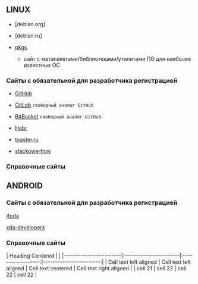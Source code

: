 
## LINUX

- [debian.org]
- [debian.ru]

- [pkgs](https://pkgs.org)
    - сайт с метапакетами/библиотеками/утилитами ПО для наиболее известных ОС

### Cайты с обязательной для разработчика регистрацией

- [GitHub](https://github.com)
- [GitLab](https://gitlab.org) `свободный аналог GitHub`
- [BitBucket](https://bitbucket.org) `свободный аналог GitHub`

- [Habr](https://habr.com)

- [toaster.ru](https://toaster.ru)

- [stackowerflow](https://stackowerflow.com)


### Справочные сайты


## ANDROID

### Cайты с обязательной для разработчика регистрацией

[4pda](4pda.ru)

[xda-developers](xda-developers.com)


### Справочные сайты



|    Heading Centered    |                                                                       |
|------------------------|:-----------------------|:------------------:|------------------------:|
| Cell text left aligned | Cell text left aligned | Cell text centered | Cell text right aligned |
| cell 21                | cell 22                |      cell 22       |                 cell 22 |

